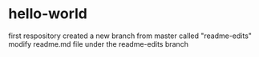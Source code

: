# hello-world
first respository
created a new branch from master called "readme-edits"
modify readme.md file under the readme-edits branch

